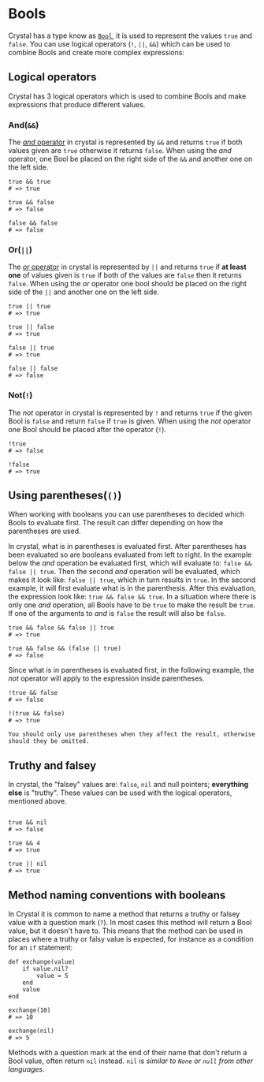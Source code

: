 # Bools

Crystal has a type know as [`Bool`][bools], it is used to represent the values `true` and `false`.
You can use logical operators (`!`, `||`, `&&`) which can be used to combine Bools and create more complex expressions:

## Logical operators

Crystal has 3 logical operators which is used to combine Bools and make expressions that produce different values.

### And(`&&`)

The [_and_ operator][and] in crystal is represented by `&&` and returns `true` if both values given are `true` otherwise it returns `false`.
When using the _and_ operator, one Bool be placed on the right side of the `&&` and another one on the left side.

```crystal
true && true
# => true

true && false
# => false

false && false
# => false
```

### Or(`||`)

The [_or_ operator][or] in crystal is represented by `||` and returns `true` if **at least one** of values given is `true` if both of the values are `false` then it returns `false`.
When using the _or_ operator one bool should be placed on the right side of the `||` and another one on the left side.

```crystal
true || true
# => true

true || false
# => true

false || true
# => true

false || false
# => false
```

### Not(`!`)

The _not_ operator in crystal is represented by `!` and returns `true` if the given Bool is `false` and return `false` if `true` is given.
When using the _not_ operator one Bool should be placed after the operator (`!`).

```crystal
!true
# => false

!false
# => true
```

## Using parentheses(`()`)

When working with booleans you can use parentheses to decided which Bools to evaluate first.
The result can differ depending on how the parentheses are used.

In crystal, what is in parentheses is evaluated first.
After parentheses has been evaluated so are booleans evaluated from left to right.
In the example below the _and_ operation be evaluated first, which will evaluate to: `false && false || true`.
Then the second _and_ operation will be evaluated, which makes it look like: `false || true`, which in turn results in `true`.
In the second example, it will first evaluate what is in the parenthesis. After this evaluation, the expression look like: `true && false && true`.
In a situation where there is only one _and_ operation, all Bools have to be `true` to make the result be `true`.
If one of the arguments to _and_ is `false` the result will also be `false`.

```crystal
true && false && false || true
# => true

true && false && (false || true)
# => false
```

Since what is in parentheses is evaluated first, in the following example, the _not_ operator will apply to the expression inside parentheses.

```crystal
!true && false
# => false

!(true && false)
# => true
```

```exercism/caution
You should only use parentheses when they affect the result, otherwise should they be omitted.
```

## Truthy and falsey

In crystal, the "falsey" values are: `false`, `nil` and null pointers; **everything else** is "truthy".
These values can be used with the logical operators, mentioned above.

```crystal

true && nil
# => false

true && 4
# => true

true || nil
# => true
```

## Method naming conventions with booleans

In Crystal it is common to name a method that returns a truthy or falsey value with a question mark (`?`).
In most cases this method will return a Bool value, but it doesn't have to.
This means that the method can be used in places where a truthy or falsy value is expected, for instance as a condition for an `if` statement:

```crystal
def exchange(value)
    if value.nil?
        value = 5
    end
    value
end

exchange(10)
# => 10

exchange(nil)
# => 5
```

Methods with a question mark at the end of their name that don't return a Bool value, often return `nil` instead. `nil` is _similar to `None` or `null` from other languages_.

[bools]: https://crystal-lang.org/reference/1.7/syntax_and_semantics/literals/bool.html
[and]: https://crystal-lang.org/reference/1.7/syntax_and_semantics/and.html
[or]: https://crystal-lang.org/reference/1.7/syntax_and_semantics/or.html
[truthy_and_falsey_values]: https://crystal-lang.org/reference/1.7/syntax_and_semantics/truthy_and_falsey_values.html
